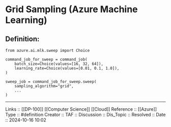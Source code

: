 # Grid Sampling (Azure Machine Learning)

## Definition:

```
from azure.ai.mlk.sweep import Choice

command_job_for_sweep = command_job(
	batch_size=Choice(values=[16, 32, 64]), 
	learning_rate=Choice(values=[0.01, 0.1, 1.0]),
)

sweep_job = command_job_for_sweep.sweep(
	sampling_algorithm="grid",
	...
)
```
---
Links :: [[DP-100]] [[Computer Science]] [[Cloud]]
Reference ::  [[Azure]]
Type :: #definition
Creator ::
TAF ::
Discussion ::
Dis_Topic :: 
Resolved ::
Date :: 2024-10-16 10:02